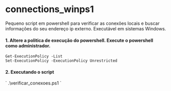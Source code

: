 # connections_winps1
Pequeno script em powershell para verificar as conexões locais e buscar informações do seu endereço ip externo. Executável em sistemas Windows.

<h4>1. Altere a politica de execução do powershell. Execute o powershell como administrador.</h4>

```
Get-ExecutionPolicy -List
Set-ExecutionPolicy -ExecutionPolicy Unrestricted
```

<h4>2. Executando o script</h4>
` .\verificar_conexoes.ps1 `
